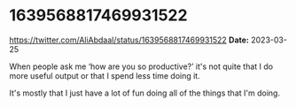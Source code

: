 # 1639568817469931522
https://twitter.com/AliAbdaal/status/1639568817469931522
**Date:** 2023-03-25

When people ask me ‘how are you so productive?’ it's not quite that I do more useful output or that I spend less time doing it.

It's mostly that I just have a lot of fun doing all of the things that I'm doing.
